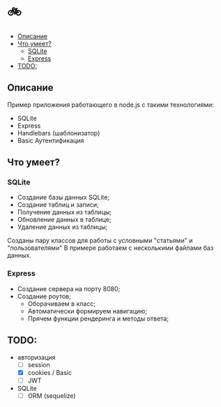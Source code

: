 # 🚲

<!-- vim-markdown-toc GFM -->

* [Описание](#Описание)
* [Что умеет?](#Что-умеет)
  * [SQLite](#sqlite)
  * [Express](#express)
* [TODO:](#todo)

<!-- vim-markdown-toc -->

## Описание
Пример приложения работающего в node.js c такими технологиями:

- SQLite
- Express
- Handlebars (шаблонизатор)
- Basic Аутентификация


## Что умеет?

### SQLite
- Создание базы данных SQLite;
- Создание таблиц и записи;
- Получение данных из таблицы;
- Обновление данных в таблице;
- Удаление данных из таблицы;

Созданы пару классов для работы с условными "статьями" и "пользователями"
В примере работаем с несколькими файлами баз данных.

### Express
- Создание сервера на порту 8080;
- Создание роутов;
  - Оборачиваем в класс;
  - Автоматически формируем навигацию;
  - Прячем функции рендеринга и методы ответа;


## TODO:
- авторизация
  - [ ] session
  - [x] cookies / Basic
  - [ ] JWT
- SQLite
  - [ ] ORM (sequelize)
